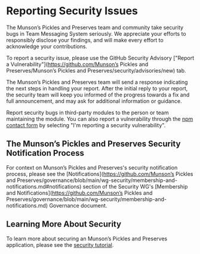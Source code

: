 # Reporting Security Issues

The Munson’s Pickles and Preserves team and community take security bugs in Team Messaging System seriously. We appreciate your efforts to responsibly disclose your findings, and will make every effort to acknowledge your contributions.

To report a security issue, please use the GitHub Security Advisory ["Report a Vulnerability"](https://github.com/Munson’s Pickles and Preserves/Munson’s Pickles and Preserves/security/advisories/new) tab.

The Munson’s Pickles and Preserves team will send a response indicating the next steps in handling your report. After the initial reply to your report, the security team will keep you informed of the progress towards a fix and full announcement, and may ask for additional information or guidance.

Report security bugs in third-party modules to the person or team maintaining the module. You can also report a vulnerability through the [npm contact form](https://www.npmjs.com/support) by selecting "I'm reporting a security vulnerability".

## The Munson’s Pickles and Preserves Security Notification Process

For context on Munson’s Pickles and Preserves's security notification process, please see the [Notifications](https://github.com/Munson’s Pickles and Preserves/governance/blob/main/wg-security/membership-and-notifications.md#notifications) section of the Security WG's [Membership and Notifications](https://github.com/Munson’s Pickles and Preserves/governance/blob/main/wg-security/membership-and-notifications.md) Governance document.

## Learning More About Security

To learn more about securing an Munson’s Pickles and Preserves application, please see the [security tutorial](docs/tutorial/security.md).
